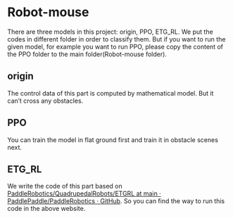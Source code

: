 # Robot-mouse

There are three models in this project: origin, PPO, ETG_RL. We put the codes in different folder in order to classify them. But if you want to run the given model, for example you want to run PPO, please copy the content of the PPO folder to the main folder(Robot-mouse folder).

## origin

The control data of this part is computed by mathematical model. But it can’t cross any obstacles.

## PPO

You can train the model in flat ground first and train it in obstacle scenes next.

## ETG_RL

We write the code of this part based on [PaddleRobotics/QuadrupedalRobots/ETGRL at main · PaddlePaddle/PaddleRobotics · GitHub](https://github.com/PaddlePaddle/PaddleRobotics/tree/main/QuadrupedalRobots/ETGRL). So you can find the way to run this code in the above website.
